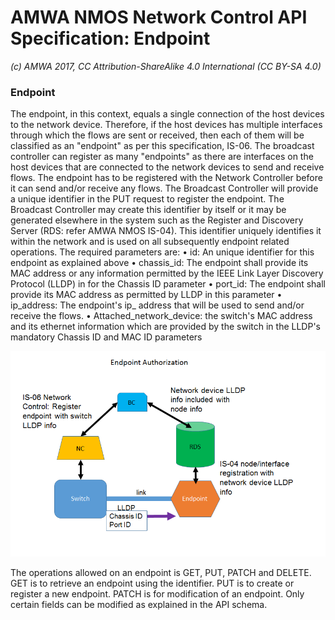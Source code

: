 # AMWA NMOS Network Control API Specification: Endpoint

_(c) AMWA 2017, CC Attribution-ShareAlike 4.0 International (CC BY-SA 4.0)_

### Endpoint 

The endpoint, in this context, equals a single connection of the host devices to the network device. Therefore, if the host devices has multiple interfaces through which the flows are sent or received, then each of them will be classified as an "endpoint" as per this specification, IS-06. The broadcast controller can register as many "endpoints" as there are interfaces on the host devices that are connected to the network devices to send and receive flows. The endpoint has to be registered with the Network Controller before it can send and/or receive any flows. The Broadcast Controller will provide a unique identifier in the PUT request to register the endpoint. The Broadcast Controller may create this identifier by itself or it may be generated elsewhere in the system such as the Register and Discovery Server (RDS: refer AMWA NMOS IS-04). This identifier uniquely identifies it within the network and is used on all subsequently endpoint related operations.
The required parameters are:
•	id: An unique identifier for this endpoint as explained above
•	chassis_id: The endpoint shall provide its MAC address or any information permitted by the IEEE Link Layer Discovery Protocol (LLDP) in for the Chassis ID parameter
•	port_id: The endpoint shall provide its MAC address as permitted by LLDP in this parameter
•	ip_address: The endpoint's ip_ address that will be used to send and/or receive the flows.
•	Attached_network_device: the switch's MAC address and its ethernet information which are provided by the switch in the LLDP's mandatory Chassis ID and MAC ID parameters

![Class Diagram](images/EP-Auth.png)

The operations allowed on an endpoint is GET, PUT, PATCH and DELETE. GET is to retrieve an endpoint using the identifier. PUT is to create or register a new endpoint. PATCH is for modification of an endpoint. Only certain fields can be modified as explained in the API schema.

